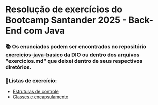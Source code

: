 # Resolução de exercícios do Bootcamp Santander 2025 - Back-End com Java

### 📚 Os enunciados podem ser encontrados no repositório [exercicios-java-basico](https://github.com/digitalinnovationone/exercicios-java-basico.git) da DIO ou dentro dos arquivos "exercicios.md" que deixei dentro de seus respectivos diretórios.

### 📝Listas de exercício:
- [Estruturas de controle](src/estruturasDeControle)
- [Classes e encapsulamento](src/classesEEncapsulamento)
